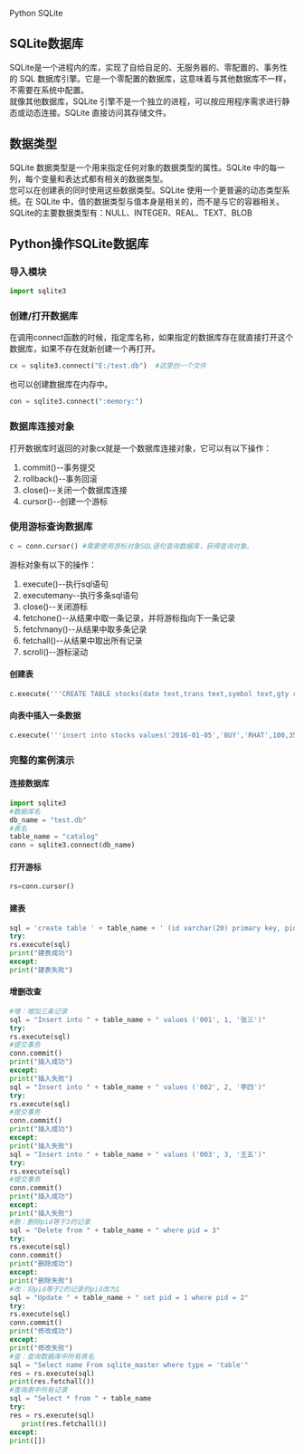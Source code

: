 Python SQLite
<a name="50I7U"></a>
## SQLite数据库
SQLite是一个进程内的库，实现了自给自足的、无服务器的、零配置的、事务性的 SQL 数据库引擎。它是一个零配置的数据库，这意味着与其他数据库不一样，不需要在系统中配置。<br />就像其他数据库，SQLite 引擎不是一个独立的进程，可以按应用程序需求进行静态或动态连接。SQLite 直接访问其存储文件。
<a name="JBoOg"></a>
## 数据类型
SQLite 数据类型是一个用来指定任何对象的数据类型的属性。SQLite 中的每一列，每个变量和表达式都有相关的数据类型。<br />您可以在创建表的同时使用这些数据类型。SQLite 使用一个更普遍的动态类型系统。在 SQLite 中，值的数据类型与值本身是相关的，而不是与它的容器相关。<br />SQLite的主要数据类型有：NULL、INTEGER、REAL、TEXT、BLOB
<a name="uf3v8"></a>
## Python操作SQLite数据库
<a name="ca4ef8a7"></a>
### 导入模块
```python
import sqlite3
```
<a name="lCJP8"></a>
### 创建/打开数据库
在调用connect函数的时候，指定库名称，如果指定的数据库存在就直接打开这个数据库，如果不存在就新创建一个再打开。
```python
cx = sqlite3.connect("E:/test.db")  #这里创一个文件
```
也可以创建数据库在内存中。
```python
con = sqlite3.connect(":memory:")
```
<a name="qBtGJ"></a>
### 数据库连接对象
 打开数据库时返回的对象cx就是一个数据库连接对象，它可以有以下操作：

1. commit()--事务提交  <br />
2. rollback()--事务回滚  <br />
3. close()--关闭一个数据库连接  <br />
4. cursor()--创建一个游标<br />
<a name="NUVbe"></a>
### 使用游标查询数据库
```python
c = conn.cursor() #需要使用游标对象SQL语句查询数据库，获得查询对象。
```
游标对象有以下的操作：

1. execute()--执行sql语句  <br />
2. executemany--执行多条sql语句  <br />
3. close()--关闭游标  <br />
4. fetchone()--从结果中取一条记录，并将游标指向下一条记录  <br />
5. fetchmany()--从结果中取多条记录  <br />
6. fetchall()--从结果中取出所有记录  <br />
7. scroll()--游标滚动  <br />
<a name="Utl2l"></a>
#### 创建表
```python
c.execute('''CREATE TABLE stocks(date text,trans text,symbol text,gty real,price real)''')
```
<a name="f1w0z"></a>
#### 向表中插入一条数据
```python
c.execute('''insert into stocks values('2016-01-05','BUY','RHAT',100,35.14)''')
```
<a name="oZj9Z"></a>
### 完整的案例演示
<a name="Ao5jh"></a>
#### 连接数据库
```python
import sqlite3
#数据库名
db_name = "test.db"
#表名
table_name = "catalog"
conn = sqlite3.connect(db_name)
```
<a name="4DsbB"></a>
#### 打开游标
```python
rs=conn.cursor()
```
<a name="hV1QY"></a>
#### 建表
```python
sql = 'create table ' + table_name + ' (id varchar(20) primary key, pid integer, name varchar(10))'
try:
rs.execute(sql)
print("建表成功")
except:
print("建表失败")
```
<a name="2a0LR"></a>
#### 增删改查
```python
#增：增加三条记录
sql = "Insert into " + table_name + " values ('001', 1, '张三')"
try:
rs.execute(sql)
#提交事务
conn.commit()
print("插入成功")
except:
print("插入失败")
sql = "Insert into " + table_name + " values ('002', 2, '李四')"
try:
rs.execute(sql)
#提交事务
conn.commit()
print("插入成功")
except:
print("插入失败")
sql = "Insert into " + table_name + " values ('003', 3, '王五')"
try:
rs.execute(sql)
#提交事务
conn.commit()
print("插入成功")
except:
print("插入失败")
#删：删除pid等于3的记录
sql = "Delete from " + table_name + " where pid = 3"
try:
rs.execute(sql)
conn.commit()
print("删除成功")
except:
print("删除失败")
#改：将pid等于2的记录的pid改为1
sql = "Update " + table_name + " set pid = 1 where pid = 2"
try:
rs.execute(sql)
conn.commit()
print("修改成功")
except:
print("修改失败")
#查：查询数据库中所有表名
sql = "Select name From sqlite_master where type = 'table'"
res = rs.execute(sql)
print(res.fetchall())
#查询表中所有记录
sql = "Select * from " + table_name
try:
res = rs.execute(sql)
   print(res.fetchall())
except:
print([])
```
<br />
